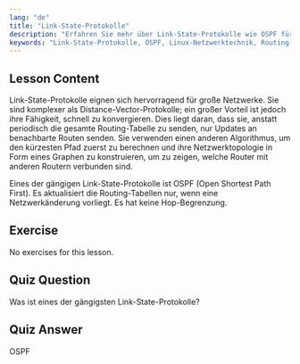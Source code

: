 ```yaml
---
lang: "de"
title: "Link-State-Protokolle"
description: "Erfahren Sie mehr über Link-State-Protokolle wie OSPF für große Netzwerke. Verstehen Sie ihre schnelle Konvergenz und wie sie Routing-Tabellen aktualisieren. Beginnen Sie Ihre Reise in die Linux-Netzwerktechnik!"
keywords: "Link-State-Protokolle, OSPF, Linux-Netzwerktechnik, Routing-Protokolle, Netzwerktopologie, Anfänger"
---
```


## Lesson Content

Link-State-Protokolle eignen sich hervorragend für große Netzwerke. Sie sind komplexer als Distance-Vector-Protokolle; ein großer Vorteil ist jedoch ihre Fähigkeit, schnell zu konvergieren. Dies liegt daran, dass sie, anstatt periodisch die gesamte Routing-Tabelle zu senden, nur Updates an benachbarte Routen senden. Sie verwenden einen anderen Algorithmus, um den kürzesten Pfad zuerst zu berechnen und ihre Netzwerktopologie in Form eines Graphen zu konstruieren, um zu zeigen, welche Router mit anderen Routern verbunden sind.

Eines der gängigen Link-State-Protokolle ist OSPF (Open Shortest Path First). Es aktualisiert die Routing-Tabellen nur, wenn eine Netzwerkänderung vorliegt. Es hat keine Hop-Begrenzung.

## Exercise

No exercises for this lesson.

## Quiz Question

Was ist eines der gängigsten Link-State-Protokolle?

## Quiz Answer

OSPF
